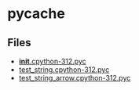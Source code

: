 # __pycache__

## Files

- [__init__.cpython-312.pyc](__init__.cpython-312.pyc)
- [test_string.cpython-312.pyc](test_string.cpython-312.pyc)
- [test_string_arrow.cpython-312.pyc](test_string_arrow.cpython-312.pyc)
